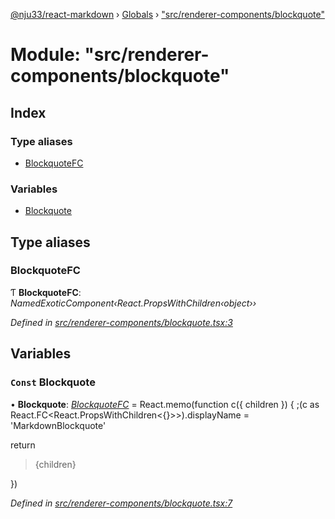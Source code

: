 [@nju33/react-markdown](../README.md) › [Globals](../globals.md) › ["src/renderer-components/blockquote"](_src_renderer_components_blockquote_.md)

# Module: "src/renderer-components/blockquote"

## Index

### Type aliases

* [BlockquoteFC](_src_renderer_components_blockquote_.md#blockquotefc)

### Variables

* [Blockquote](_src_renderer_components_blockquote_.md#const-blockquote)

## Type aliases

###  BlockquoteFC

Ƭ **BlockquoteFC**: *NamedExoticComponent‹React.PropsWithChildren‹object››*

*Defined in [src/renderer-components/blockquote.tsx:3](https://github.com/nju33/react-markdown/blob/b4ce032/src/renderer-components/blockquote.tsx#L3)*

## Variables

### `Const` Blockquote

• **Blockquote**: *[BlockquoteFC](_src_renderer_components_blockquote_.md#blockquotefc)* = React.memo(function c({ children }) {
  ;(c as React.FC<React.PropsWithChildren<{}>>).displayName =
    'MarkdownBlockquote'

  return <blockquote className="md__blockquote">{children}</blockquote>
})

*Defined in [src/renderer-components/blockquote.tsx:7](https://github.com/nju33/react-markdown/blob/b4ce032/src/renderer-components/blockquote.tsx#L7)*
